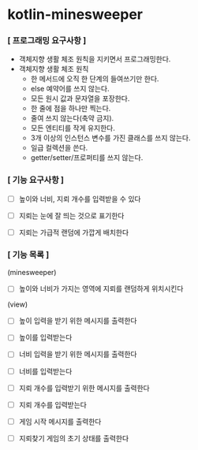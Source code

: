 # kotlin-minesweeper


### [ 프로그래밍 요구사항 ]
- 객체지향 생활 체조 원칙을 지키면서 프로그래밍한다.
- 객체지향 생활 체조 원칙
  - 한 메서드에 오직 한 단계의 들여쓰기만 한다.
  - else 예약어를 쓰지 않는다.
  - 모든 원시 값과 문자열을 포장한다.
  - 한 줄에 점을 하나만 찍는다.
  - 줄여 쓰지 않는다(축약 금지).
  - 모든 엔티티를 작게 유지한다.
  - 3개 이상의 인스턴스 변수를 가진 클래스를 쓰지 않는다.
  - 일급 컬렉션을 쓴다.
  - getter/setter/프로퍼티를 쓰지 않는다.

### [ 기능 요구사항 ]
- [ ] 높이와 너비, 지뢰 개수를 입력받을 수 있다
- [ ] 지뢰는 눈에 잘 띄는 것으로 표기한다
- [ ] 지뢰는 가급적 랜덤에 가깝게 배치한다




### [ 기능 목록 ]
(minesweeper)
- [ ] 높이와 너비가 가지는 영역에 지뢰를 랜덤하게 위치시킨다

(view)
- [ ] 높이 입력을 받기 위한 메시지를 출력한다
- [ ] 높이를 입력받는다


- [ ] 너비 입력을 받기 위한 메시지를 출력한다
- [ ] 너비를 입력받는다


- [ ] 지뢰 개수를 입력받기 위한 메시지를 출력한다
- [ ] 지뢰 개수를 입력받는다


- [ ] 게임 시작 메시지를 출력한다
- [ ] 지뢰찾기 게임의 초기 상태를 출력한다